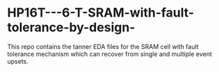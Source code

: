 # HP16T---6-T-SRAM-with-fault-tolerance-by-design-
This repo contains the tanner EDA files for the SRAM cell with fault tolerance mechanism which can recover from single and multiple event upsets. 
